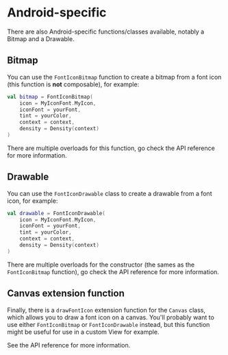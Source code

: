 # Android-specific

There are also Android-specific functions/classes available, notably a Bitmap and a Drawable.

## Bitmap

You can use the `FontIconBitmap` function to create a bitmap from a font icon (this function is **not** composable), for
example:

```kotlin
val bitmap = FontIconBitmap(
    icon = MyIconFont.MyIcon,
    iconFont = yourFont,
    tint = yourColor,
    context = context,
    density = Density(context)
)
```

There are multiple overloads for this function, go check the API reference for more information.

## Drawable

You can use the `FontIconDrawable` class to create a drawable from a font icon, for example:

```kotlin
val drawable = FontIconDrawable(
    icon = MyIconFont.MyIcon,
    iconFont = yourFont,
    tint = yourColor,
    context = context,
    density = Density(context)
)
```

There are multiple overloads for the constructor (the sames as the `FontIconBitmap` function), go check the API
reference for more information.

## Canvas extension function

Finally, there is a `drawFontIcon` extension function for the `Canvas` class, which allows you to draw a font icon on a
canvas. You'll probably want to use either `FontIconBitmap` or `FontIconDrawable` instead, but this function might be
useful for use in a custom View for example.

See the API reference for more information.